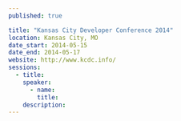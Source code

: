 ```yaml
---
published: true

title: "Kansas City Developer Conference 2014"
location: Kansas City, MO
date_start: 2014-05-15
date_end: 2014-05-17
website: http://www.kcdc.info/
sessions:
  - title:
    speaker:
      - name:
        title:
    description:
---
```

